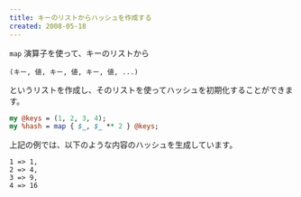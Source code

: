 ```yaml
---
title: キーのリストからハッシュを作成する
created: 2008-05-18
---
```


`map` 演算子を使って、キーのリストから

```
(キー, 値, キー, 値, キー, 値, ...)
```

というリストを作成し、そのリストを使ってハッシュを初期化することができます。

```perl
my @keys = (1, 2, 3, 4);
my %hash = map { $_, $_ ** 2 } @keys;
```

上記の例では、以下のような内容のハッシュを生成しています。

```
1 => 1,
2 => 4,
3 => 9,
4 => 16
```

